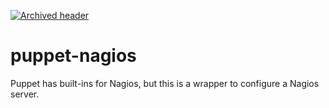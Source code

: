 [![Archived header](https://github.com/newrelic/open-source-office/raw/master/examples/categories/images/Archived.png)](https://github.com/newrelic/open-source-office/blob/master/examples/categories/index.md#archived)

puppet-nagios
=============

Puppet has built-ins for Nagios, but this is a wrapper to configure a Nagios
server.
